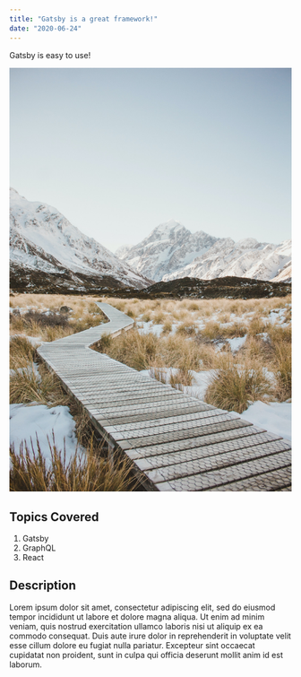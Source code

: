 ```yaml
---
title: "Gatsby is a great framework!"
date: "2020-06-24"
---
```


Gatsby is easy to use!

![Snow Field](./snow-field.jpg)

## Topics Covered

1. Gatsby
2. GraphQL
3. React

## Description

Lorem ipsum dolor sit amet, consectetur adipiscing elit, sed do eiusmod tempor incididunt ut labore et dolore magna aliqua. Ut enim ad minim veniam, quis nostrud exercitation ullamco laboris nisi ut aliquip ex ea commodo consequat. Duis aute irure dolor in reprehenderit in voluptate velit esse cillum dolore eu fugiat nulla pariatur. Excepteur sint occaecat cupidatat non proident, sunt in culpa qui officia deserunt mollit anim id est laborum.